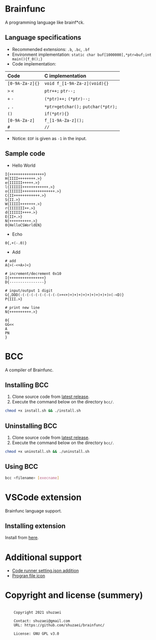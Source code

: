 # Brainfunc
A programming language like brainf\*ck.

## Language specifications

- Recommended extensions: `.b`, `.bc`, `.bf`
- Environment implementation: `static char buf[1000000],*ptr=buf;int main(){f_0();}`
- Code implementation:

| Code            | C implementation                   |
| :-------------- | :--------------------------------- |
| `[0-9A-Za-z]{}` | `void f_[1-9A-Za-z](void){}`       |
| `>` `<`         | `ptr++;` `ptr--;`                  |
| `+` `-`         | `(*ptr)++;` `(*ptr)--;`            |
| `,` `.`         | `*ptr=getchar();` `putchar(*ptr);` |
| `()`            | `if(*ptr){}`                       |
| `[0-9A-Za-z]`   | `f_[1-9A-Za-z]();`                 |
| `#`             | `//`                               |

- Notice: `EOF` is given as `-1` in the input.

## Sample code
- Hello World

```brainfuck
I{++++++++++++++++}
H{IIII++++++++.>}
e{IIIIII+++++.>}
l{IIIIII++++++++++++.>}
o{IIIIII+++++++++++++++.>}
C{II++++++++++++.>}
S{II.>}
W{IIIII+++++++.>}
r{IIIIIII++.>}
d{IIIIII++++.>}
E{II+.>}
N{++++++++++.>}
0{HelloCSWorldEN}
```

- Echo

```brainfuck
0{,+(-.0)}
```

- Add

```brainfuck
# add
A{>(-<+A>)<}

# increment/decrement 0x10
I{++++++++++++++++}
D{----------------}

# input/output 1 digit
G{,DDD(-(-(-(-(-(-(-(-(-(>+<+)+)+)+)+)+)+)+)+)+)>(-<D)}
P{III.>}

# print new line
N{++++++++++.>}

0{
GG<<
A
PN
}
```

# BCC
A compiler of Brainfunc.

## Installing BCC
1. Clone source code from [latest release](https://github.com/shuzaei/brainfunc/releases/latest/).
2. Execute the command below on the directory `bcc/`.

```sh
chmod +x install.sh && ./install.sh
```

## Uninstalling BCC
1. Clone source code from [latest release](https://github.com/shuzaei/brainfunc/releases/latest/).
2. Execute the command below on the directory `bcc/`.

```sh
chmod +x uninstall.sh && ./uninstall.sh
```

## Using BCC
```sh
bcc <filename> [execname]
```

# VSCode extension
Brainfunc language support.

## Installing extension
Install from [here](https://marketplace.visualstudio.com/items?itemName=shuzaei.vscode-brainfunc).

# Additional support
- [Code runner setting.json addition](./utils/code-runner.append.json)
- [Progran file icon](./utils/brainfunc.icon.svg)

# Copyright and license (summery)

```LICENSE

    Copyright 2021 shuzaei

    Contact: shuzaei@gmail.com
    URL: https://github.com/shuzaei/brainfunc/
    
    License: GNU GPL v3.0
    
```
